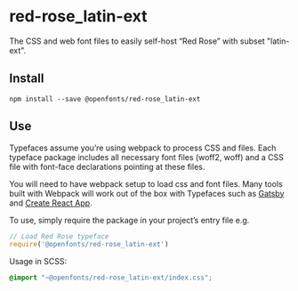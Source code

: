 
# red-rose_latin-ext

The CSS and web font files to easily self-host “Red Rose” with subset "latin-ext".

## Install

`npm install --save @openfonts/red-rose_latin-ext`

## Use

Typefaces assume you’re using webpack to process CSS and files. Each typeface
package includes all necessary font files (woff2, woff) and a CSS file with
font-face declarations pointing at these files.

You will need to have webpack setup to load css and font files. Many tools built
with Webpack will work out of the box with Typefaces such as [Gatsby](https://github.com/gatsbyjs/gatsby)
and [Create React App](https://github.com/facebookincubator/create-react-app).

To use, simply require the package in your project’s entry file e.g.

```javascript
// Load Red Rose typeface
require('@openfonts/red-rose_latin-ext')
```

Usage in SCSS:
```scss
@import "~@openfonts/red-rose_latin-ext/index.css";
```
